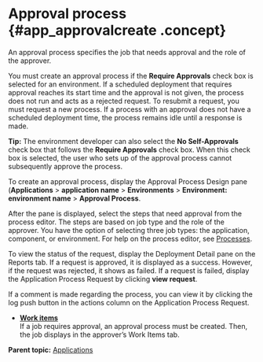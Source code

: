 # Approval process {#app_approvalcreate .concept}

An approval process specifies the job that needs approval and the role of the approver.

You must create an approval process if the **Require Approvals** check box is selected for an environment. If a scheduled deployment that requires approval reaches its start time and the approval is not given, the process does not run and acts as a rejected request. To resubmit a request, you must request a new process. If a process with an approval does not have a scheduled deployment time, the process remains idle until a response is made.

**Tip:** The environment developer can also select the **No Self-Approvals** check box that follows the **Require Approvals** check box. When this check box is selected, the user who sets up of the approval process cannot subsequently approve the process.

To create an approval process, display the Approval Process Design pane \(**Applications** \> **application name** \> **Environments** \> **Environment: environment name** \> **Approval Process**.

After the pane is displayed, select the steps that need approval from the process editor. The steps are based on job type and the role of the approver. You have the option of selecting three job types: the application, component, or environment. For help on the process editor, see [Processes](comp_workflow.md).

To view the status of the request, display the Deployment Detail pane on the Reports tab. If a request is approved, it is displayed as a success. However, if the request was rejected, it shows as failed. If a request is failed, display the Application Process Request by clicking **view request**.

If a comment is made regarding the process, you can view it by clicking the log push button in the actions column on the Application Process Request.

-   **[Work items](../topics/app_approvals_workitems.md)**  
If a job requires approval, an approval process must be created. Then, the job displays in the approver’s Work Items tab.

**Parent topic:** [Applications](../topics/applications_ch.md)

